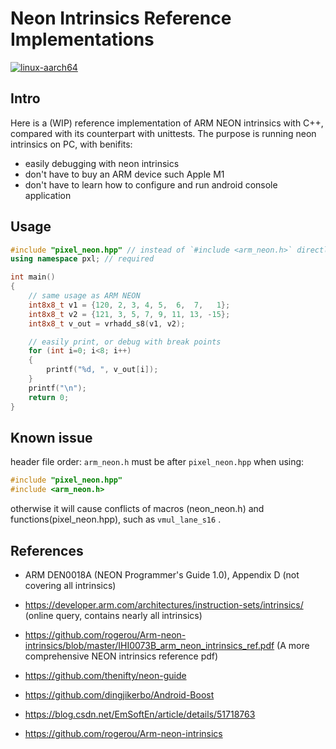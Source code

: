 # Neon Intrinsics Reference Implementations

[![linux-aarch64](https://github.com/zchrissirhcz/pixel/actions/workflows/linux-aarch64.yml/badge.svg)](https://github.com/zchrissirhcz/pixel/actions/workflows/linux-aarch64.yml)

## Intro
Here is a (WIP) reference implementation of ARM NEON intrinsics with C++, compared with its counterpart with unittests. The purpose is running neon intrinsics on PC, with benifits:
- easily debugging with neon intrinsics
- don't have to buy an ARM device such Apple M1
- don't have to learn how to configure and run android console application

## Usage
```c++
#include "pixel_neon.hpp" // instead of `#include <arm_neon.h>` directly
using namespace pxl; // required

int main()
{
    // same usage as ARM NEON
    int8x8_t v1 = {120, 2, 3, 4, 5,  6,  7,   1};
    int8x8_t v2 = {121, 3, 5, 7, 9, 11, 13, -15};
    int8x8_t v_out = vrhadd_s8(v1, v2);

    // easily print, or debug with break points
    for (int i=0; i<8; i++)
    {
        printf("%d, ", v_out[i]);
    }
    printf("\n");
    return 0;
}
```

## Known issue

header file order: `arm_neon.h` must be after `pixel_neon.hpp` when using:
```c++
#include "pixel_neon.hpp"
#include <arm_neon.h>
```
otherwise it will cause conflicts of macros (neon_neon.h) and functions(pixel_neon.hpp), such as `vmul_lane_s16` .

## References

- ARM DEN0018A (NEON Programmer's Guide 1.0), Appendix D (not covering all intrinsics)

- https://developer.arm.com/architectures/instruction-sets/intrinsics/ (online query, contains nearly all intrinsics)

- https://github.com/rogerou/Arm-neon-intrinsics/blob/master/IHI0073B_arm_neon_intrinsics_ref.pdf (A more comprehensive NEON intrinsics reference pdf)

- https://github.com/thenifty/neon-guide

- https://github.com/dingjikerbo/Android-Boost

- https://blog.csdn.net/EmSoftEn/article/details/51718763

- https://github.com/rogerou/Arm-neon-intrinsics